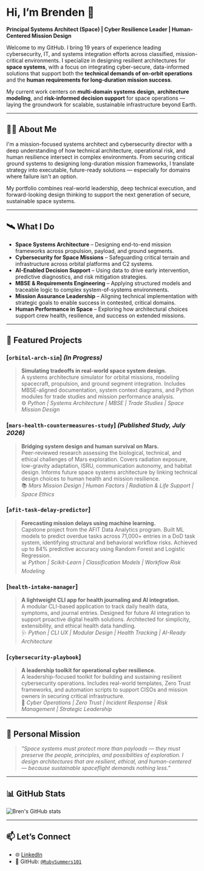 # Hi, I’m Brenden 👋  
**Principal Systems Architect (Space) | Cyber Resilience Leader | Human-Centered Mission Design**

Welcome to my GitHub. I bring 19 years of experience leading cybersecurity, IT, and systems integration efforts across classified, mission-critical environments. I specialize in designing resilient architectures for **space systems**, with a focus on integrating cyber-secure, data-informed solutions that support both the **technical demands of on-orbit operations** and the **human requirements for long-duration mission success**.

My current work centers on **multi-domain systems design**, **architecture modeling**, and **risk-informed decision support** for space operations — laying the groundwork for scalable, sustainable infrastructure beyond Earth.

---

## 👩‍🚀 About Me

I'm a mission-focused systems architect and cybersecurity director with a deep understanding of how technical architecture, operational risk, and human resilience intersect in complex environments. From securing critical ground systems to designing long-duration mission frameworks, I translate strategy into executable, future-ready solutions — especially for domains where failure isn't an option.

My portfolio combines real-world leadership, deep technical execution, and forward-looking design thinking to support the next generation of secure, sustainable space systems.

---

## 🛰️ What I Do

- **Space Systems Architecture** – Designing end-to-end mission frameworks across propulsion, payload, and ground segments.
- **Cybersecurity for Space Missions** – Safeguarding critical terrain and infrastructure across orbital platforms and C2 systems.
- **AI-Enabled Decision Support** – Using data to drive early intervention, predictive diagnostics, and risk mitigation strategies.
- **MBSE & Requirements Engineering** – Applying structured models and traceable logic to complex system-of-systems environments.
- **Mission Assurance Leadership** – Aligning technical implementation with strategic goals to enable success in contested, critical domains.
- **Human Performance in Space** – Exploring how architectural choices support crew health, resilience, and success on extended missions.

---

## 🚀 Featured Projects

### [`orbital-arch-sim`] *(In Progress)*
> **Simulating tradeoffs in real-world space system design.**  
A systems architecture simulator for orbital missions, modeling spacecraft, propulsion, and ground segment integration. Includes MBSE-aligned documentation, system context diagrams, and Python modules for trade studies and mission performance analysis.  
⚙️ *Python | Systems Architecture | MBSE | Trade Studies | Space Mission Design*

### [`mars-health-countermeasures-study`] *(Published Study, July 2026)*
> **Bridging system design and human survival on Mars.**  
Peer-reviewed research assessing the biological, technical, and ethical challenges of Mars exploration. Covers radiation exposure, low-gravity adaptation, ISRU, communication autonomy, and habitat design. Informs future space systems architecture by linking technical design choices to human health and mission resilience.  
📚 *Mars Mission Design | Human Factors | Radiation & Life Support | Space Ethics*

### [`afit-task-delay-predictor`]
> **Forecasting mission delays using machine learning.**  
Capstone project from the AFIT Data Analytics program. Built ML models to predict overdue tasks across 71,000+ entries in a DoD task system, identifying structural and behavioral workflow risks. Achieved up to 84% predictive accuracy using Random Forest and Logistic Regression.  
📊 *Python | Scikit-Learn | Classification Models | Workflow Risk Modeling*

### [`health-intake-manager`]
> **A lightweight CLI app for health journaling and AI integration.**  
A modular CLI-based application to track daily health data, symptoms, and journal entries. Designed for future AI integration to support proactive digital health solutions. Architected for simplicity, extensibility, and ethical health data handling.  
🩺 *Python | CLI UX | Modular Design | Health Tracking | AI-Ready Architecture*

### [`cybersecurity-playbook`]
> **A leadership toolkit for operational cyber resilience.**  
A leadership-focused toolkit for building and sustaining resilient cybersecurity operations. Includes real-world templates, Zero Trust frameworks, and automation scripts to support CISOs and mission owners in securing critical infrastructure.  
🔐 *Cyber Operations | Zero Trust | Incident Response | Risk Management | Strategic Leadership*

---

## 🧠 Personal Mission

> *"Space systems must protect more than payloads — they must preserve the people, principles, and possibilities of exploration. I design architectures that are resilient, ethical, and human-centered — because sustainable spaceflight demands nothing less."*

---

## 📊 GitHub Stats

![Bren's GitHub stats](https://github-readme-stats.vercel.app/api?username=RubySummers101&show_icons=true&theme=default)

---

## 📫 Let’s Connect

- 🌐 [LinkedIn](https://www.linkedin.com/in/brenriley/)
- 🧠 GitHub: [`@RubySummers101`](https://github.com/RubySummers101)
